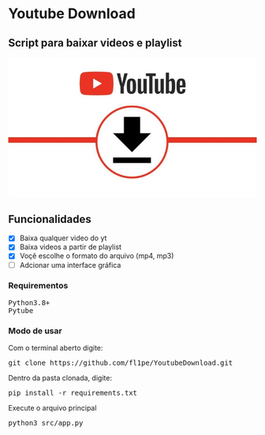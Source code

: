 # Youtube Download
## Script para baixar videos e playlist
<img src="src/img/yt.jpeg"><br>

## Funcionalidades

- [x] Baixa qualquer video do yt
- [x] Baixa videos a partir de playlist
- [x] Voçê escolhe o formato do arquivo (mp4, mp3)
- [ ] Adcionar uma interface gráfica

### Requirementos
  <pre>Python3.8+<br>Pytube</pre>

### Modo de usar
Com o terminal aberto digite:
<pre>git clone https://github.com/fl1pe/YoutubeDownload.git</pre>
Dentro da pasta clonada, digite:
<pre>pip install -r requirements.txt</pre>
Execute o arquivo principal
<pre>python3 src/app.py</pre>

